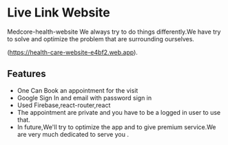 # Live Link Website
Medcore-health-website
 We always try to do things differently.We have try to solve and optimize the problem that are surrounding ourselves.

(https://health-care-website-e4bf2.web.app).

## Features
* One Can Book an appointment for the visit
* Google Sign In and email with password sign in
* Used Firebase,react-router,react
* The appointment are private and you have to be a logged in user to use that.
* In future,We'll try to optimize the app and to give premium service.We are very much dedicated to serve you .


